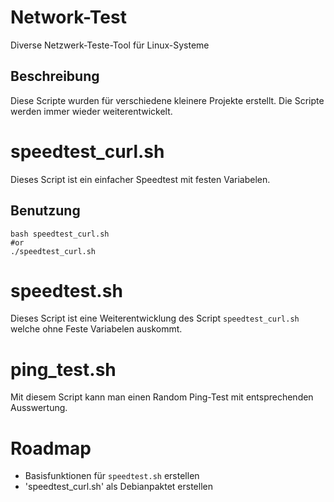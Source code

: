 # Network-Test
Diverse Netzwerk-Teste-Tool für Linux-Systeme
## Beschreibung
Diese Scripte wurden für verschiedene kleinere Projekte erstellt.
Die Scripte werden immer wieder weiterentwickelt.
# speedtest_curl.sh
Dieses Script ist ein einfacher Speedtest mit festen Variabelen.
## Benutzung
```
bash speedtest_curl.sh
#or
./speedtest_curl.sh
```
# speedtest.sh
Dieses Script ist eine Weiterentwicklung des Script `speedtest_curl.sh` welche ohne Feste Variabelen auskommt.
# ping_test.sh
Mit diesem Script kann man einen Random Ping-Test mit entsprechenden Ausswertung.
# Roadmap
* Basisfunktionen für `speedtest.sh` erstellen
* 'speedtest_curl.sh' als Debianpaktet erstellen